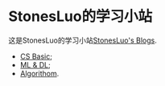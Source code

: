# StonesLuo的学习小站

这是StonesLuo的学习小站[StonesLuo's Blogs](https://stonesluo.github.io).

* [CS Basic](https://stonesluo.github.io);
* [ML & DL]();
* [Algorithom]().


